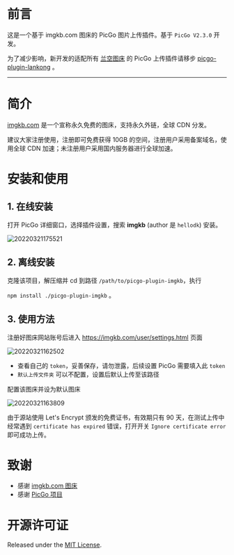 # 前言

这是一个基于 imgkb.com 图床的 PicGo 图片上传插件。基于 `PicGo V2.3.0` 开发。

为了减少影响，新开发的适配所有 [兰空图床](https://github.com/lsky-org/lsky-pro) 的 PicGo 上传插件请移步 [picgo-plugin-lankong](https://github.com/hellodk34/picgo-plugin-lankong) 。

---

# 简介

[imgkb.com](https://imgkb.com/) 是一个宣称永久免费的图床，支持永久外链，全球 CDN 分发。

建议大家注册使用，注册即可免费获得 10GB 的空间，注册用户采用备案域名，使用全球 CDN 加速；未注册用户采用国内服务器进行全球加速。

# 安装和使用

## 1. 在线安装

打开 PicGo 详细窗口，选择插件设置，搜索 **imgkb** (author 是 `hellodk`) 安装。

![20220321175521](https://img.ukx.cn/abcdocker/2022/03/21/3def0d41e0565/3def0d41e0565.png)

## 2. 离线安装

克隆该项目，解压缩并 cd 到路径 `/path/to/picgo-plugin-imgkb`，执行

`npm install ./picgo-plugin-imgkb` 。

## 3. 使用方法

注册好图床网站账号后进入 https://imgkb.com/user/settings.html 页面

![20220321162502](https://img.ukx.cn/abcdocker/2022/03/21/be39ac1dd70ee/be39ac1dd70ee.png)

- 查看自己的 `token`，妥善保存，请勿泄露，后续设置 PicGo 需要填入此 `token`
- `默认上传文件夹` 可以不配置，设置后默认上传至该路径

配置该图床并设为默认图床

![20220321163809](https://img.ukx.cn/abcdocker/2022/03/21/c52ea75151377/c52ea75151377.png)

由于源站使用 Let's Encrypt 颁发的免费证书，有效期只有 90 天，在测试上传中经常遇到 `certificate has expired` 错误，打开开关 `Ignore certificate error` 即可成功上传。

# 致谢

- 感谢 [imgkb.com 图床](https://imgkb.com/)
- 感谢 [PicGo 项目](https://github.com/Molunerfinn/PicGo)

# 开源许可证

Released under the [MIT License](https://github.com/hellodk34/picgo-plugin-imgkb/blob/main/LICENSE).
